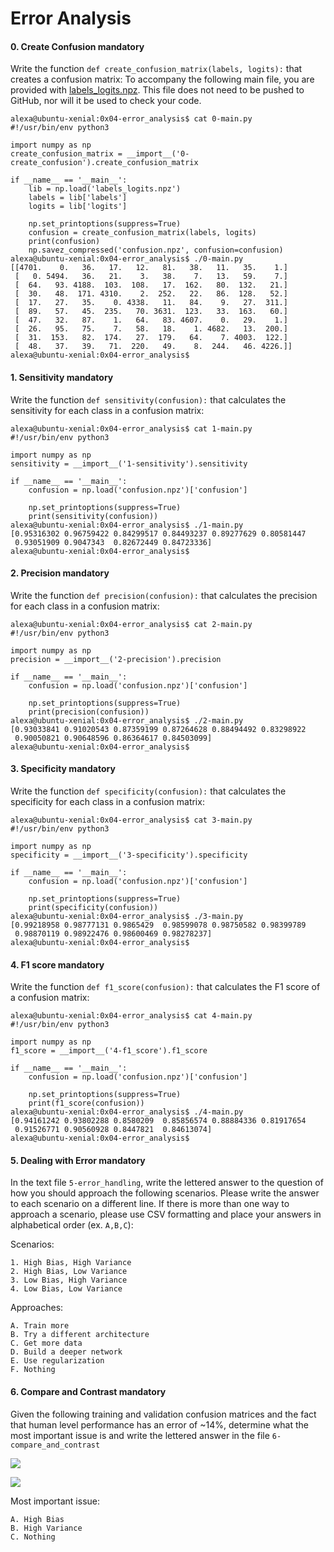 # Error Analysis

#### 0\. Create Confusion mandatory

Write the function `def create_confusion_matrix(labels, logits):` that creates a confusion matrix:
To accompany the following main file, you are provided with [labels\_logits.npz](https://s3.amazonaws.com/intranet-projects-files/holbertonschool-ml/labels_logits.npz "labels_logits.npz"). This file does not need to be pushed to GitHub, nor will it be used to check your code.

    alexa@ubuntu-xenial:0x04-error_analysis$ cat 0-main.py 
    #!/usr/bin/env python3
    
    import numpy as np
    create_confusion_matrix = __import__('0-create_confusion').create_confusion_matrix
    
    if __name__ == '__main__':
        lib = np.load('labels_logits.npz')
        labels = lib['labels']
        logits = lib['logits']
    
        np.set_printoptions(suppress=True)
        confusion = create_confusion_matrix(labels, logits)
        print(confusion)
        np.savez_compressed('confusion.npz', confusion=confusion)
    alexa@ubuntu-xenial:0x04-error_analysis$ ./0-main.py 
    [[4701.    0.   36.   17.   12.   81.   38.   11.   35.    1.]
     [   0. 5494.   36.   21.    3.   38.    7.   13.   59.    7.]
     [  64.   93. 4188.  103.  108.   17.  162.   80.  132.   21.]
     [  30.   48.  171. 4310.    2.  252.   22.   86.  128.   52.]
     [  17.   27.   35.    0. 4338.   11.   84.    9.   27.  311.]
     [  89.   57.   45.  235.   70. 3631.  123.   33.  163.   60.]
     [  47.   32.   87.    1.   64.   83. 4607.    0.   29.    1.]
     [  26.   95.   75.    7.   58.   18.    1. 4682.   13.  200.]
     [  31.  153.   82.  174.   27.  179.   64.    7. 4003.  122.]
     [  48.   37.   39.   71.  220.   49.    8.  244.   46. 4226.]]
    alexa@ubuntu-xenial:0x04-error_analysis$

#### 1\. Sensitivity mandatory

Write the function `def sensitivity(confusion):` that calculates the sensitivity for each class in a confusion matrix:

    alexa@ubuntu-xenial:0x04-error_analysis$ cat 1-main.py 
    #!/usr/bin/env python3
    
    import numpy as np
    sensitivity = __import__('1-sensitivity').sensitivity
    
    if __name__ == '__main__':
        confusion = np.load('confusion.npz')['confusion']
    
        np.set_printoptions(suppress=True)
        print(sensitivity(confusion))
    alexa@ubuntu-xenial:0x04-error_analysis$ ./1-main.py 
    [0.95316302 0.96759422 0.84299517 0.84493237 0.89277629 0.80581447
     0.93051909 0.9047343  0.82672449 0.84723336]
    alexa@ubuntu-xenial:0x04-error_analysis$ 
    
#### 2\. Precision mandatory

Write the function `def precision(confusion):` that calculates the precision for each class in a confusion matrix:

    alexa@ubuntu-xenial:0x04-error_analysis$ cat 2-main.py 
    #!/usr/bin/env python3
    
    import numpy as np
    precision = __import__('2-precision').precision
    
    if __name__ == '__main__':
        confusion = np.load('confusion.npz')['confusion']
    
        np.set_printoptions(suppress=True)
        print(precision(confusion))
    alexa@ubuntu-xenial:0x04-error_analysis$ ./2-main.py 
    [0.93033841 0.91020543 0.87359199 0.87264628 0.88494492 0.83298922
     0.90050821 0.90648596 0.86364617 0.84503099]
    alexa@ubuntu-xenial:0x04-error_analysis$
    
#### 3\. Specificity mandatory

Write the function `def specificity(confusion):` that calculates the specificity for each class in a confusion matrix:

    alexa@ubuntu-xenial:0x04-error_analysis$ cat 3-main.py 
    #!/usr/bin/env python3
    
    import numpy as np
    specificity = __import__('3-specificity').specificity
    
    if __name__ == '__main__':
        confusion = np.load('confusion.npz')['confusion']
    
        np.set_printoptions(suppress=True)
        print(specificity(confusion))
    alexa@ubuntu-xenial:0x04-error_analysis$ ./3-main.py 
    [0.99218958 0.98777131 0.9865429  0.98599078 0.98750582 0.98399789
     0.98870119 0.98922476 0.98600469 0.98278237]
    alexa@ubuntu-xenial:0x04-error_analysis$
    

#### 4\. F1 score mandatory

Write the function `def f1_score(confusion):` that calculates the F1 score of a confusion matrix:

    alexa@ubuntu-xenial:0x04-error_analysis$ cat 4-main.py 
    #!/usr/bin/env python3
    
    import numpy as np
    f1_score = __import__('4-f1_score').f1_score
    
    if __name__ == '__main__':
        confusion = np.load('confusion.npz')['confusion']
    
        np.set_printoptions(suppress=True)
        print(f1_score(confusion))
    alexa@ubuntu-xenial:0x04-error_analysis$ ./4-main.py 
    [0.94161242 0.93802288 0.8580209  0.85856574 0.88884336 0.81917654
     0.91526771 0.90560928 0.8447821  0.84613074]
    alexa@ubuntu-xenial:0x04-error_analysis$
    
#### 5\. Dealing with Error mandatory

In the text file `5-error_handling`, write the lettered answer to the question of how you should approach the following scenarios. Please write the answer to each scenario on a different line. If there is more than one way to approach a scenario, please use CSV formatting and place your answers in alphabetical order (ex. `A,B,C`):

Scenarios:

    1. High Bias, High Variance
    2. High Bias, Low Variance
    3. Low Bias, High Variance
    4. Low Bias, Low Variance
    

Approaches:

    A. Train more
    B. Try a different architecture
    C. Get more data
    D. Build a deeper network
    E. Use regularization
    F. Nothing
    
#### 6\. Compare and Contrast mandatory

Given the following training and validation confusion matrices and the fact that human level performance has an error of ~14%, determine what the most important issue is and write the lettered answer in the file `6-compare_and_contrast`

![](https://holbertonintranet.s3.amazonaws.com/uploads/medias/2018/11/03c511c109a790a30bbe.png?X-Amz-Algorithm=AWS4-HMAC-SHA256&X-Amz-Credential=AKIARDDGGGOUWMNL5ANN%2F20200525%2Fus-east-1%2Fs3%2Faws4_request&X-Amz-Date=20200525T125259Z&X-Amz-Expires=86400&X-Amz-SignedHeaders=host&X-Amz-Signature=88deaa0d9a7b8b4ec124159052c946f223732d4379a44e5504b71e0b3d161ca8)

![](https://holbertonintranet.s3.amazonaws.com/uploads/medias/2018/11/8f5d5fdab6420a22471b.png?X-Amz-Algorithm=AWS4-HMAC-SHA256&X-Amz-Credential=AKIARDDGGGOUWMNL5ANN%2F20200525%2Fus-east-1%2Fs3%2Faws4_request&X-Amz-Date=20200525T125259Z&X-Amz-Expires=86400&X-Amz-SignedHeaders=host&X-Amz-Signature=5c38a2b221ca684d8626e9e2af51c2404f2e6739abd62fb9dc169ff17f63ff1b)

Most important issue:

    A. High Bias
    B. High Variance
    C. Nothing
    

